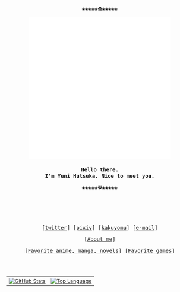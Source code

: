 <!-- Rxyhn's Aesthetic GitHub Profile -->
<div align="justify">

<!-- Profile -->
<p align="center"><strong><samp>❀❀❀❀❀⟰❀❀❀❀❀</samp></strong></p>

<p align="center">
  <samp>
      <img src="./view/mark.svg">
    <br>
    <br>
    <b>
      Hello there.
    <br>
      I'm Yuni Hutsuka. Nice to meet you.
    </b>
  </samp>
</p>

<p align="center"><strong><samp>❀❀❀❀❀⟱❀❀❀❀❀</samp></strong></p>

<br>

<h2></h2><br>

<!-- Contact Me -->
<p align="center">
  <samp>
    [<a href="https://twitter.com/yuni_hutsuka">twitter</a>]
    [<a href="https://www.pixiv.net/users/20509498">pixiv</a>]
    [<a href="https://kakuyomu.jp/users/yuni_hutsuka">kakuyomu</a>]
    [<a href="mailto:yuni.wille999@gmail.com">e-mail</a>]
  </samp>
</p>

<!-- About me -->
<p align="center">
  <samp>
    [<a href="./detail/profile.md">About me</a>]
  </samp>
</p>

<!-- My favorite... -->
<p align="center">
  <samp>
    [<a href="./detail/history.md">Favorite anime, manga, novels</a>]
    [<a href="./detail/games.md">Favorite games</a>]
  </samp>
</p>

<h2></h2><br>

<!-- Github Stats -->
<div align="center">
  <table>
    <tr>
      <td>
        <a href="#--------">
          <img height="137px" align="center" alt="GitHub Stats" src="https://github-readme-stats.vercel.app/api?username=yuni-hutsuka&count_private=true&show_icons=true&include_all_commits=true&line_height=21&hide_border=true&theme=nord"/>
        </a>
      </td>
      <td>
        <a href="#--------">
          <img height="137px" align="center" alt="Top Language" src="https://github-readme-stats.vercel.app/api/top-langs/?username=yuni-hutsuka&layout=compact&line_height=21&hide_border=true&theme=nord"/>
        </a>
      </td>
    </tr>
  </table>
</div>
